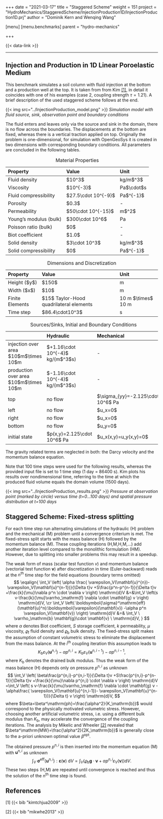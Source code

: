 +++
date = "2021-03-17"
title = "Staggered Scheme"
weight = 151
project = "HydroMechanics/StaggeredScheme/InjectionProduction1D/InjectionProduction1D.prj"
author = "Dominik Kern and Wenqing Wang"

[menu]
  [menu.benchmarks]
    parent = "hydro-mechanics"

+++

{{< data-link >}}

---

## Injection and Production in 1D Linear Poroelastic Medium

This benchmark simulates a soil column with fluid injection at the bottom and a production well at the top.
It is taken from from Kim [[1]](#1), in detail it coincides with one of his examples (case 2, coupling strength $\tau=1.21$).
A brief description of the used staggered scheme follows at the end.

{{< img src="../InjectionProduction_model.png" >}}
_Simulation model with fluid source, sink, observation point and boundary conditions_

The fluid enters and leaves only via the source and sink in the domain, there is no flow across the boundaries.
The displacements at the bottom are fixed, whereas there is a vertical traction applied on top.
Originally the problem is one-dimensional, for simulation with OpenGeoSys it is created in two dimensions with corresponding boundary conditions.
All parameters are concluded in the following tables.
<table>
<caption>Material Properties</caption>
<thead>
<tr class="header">
<th align="left">Property</th>
<th align="left">Value</th>
<th align="left">Unit</th>
</tr>
</thead>
<tbody>
<tr class="odd">
<td align="left">Fluid density</td>
<td align="left">$10^3$</td>
<td align="left">kg/m$^3$</td>
</tr>
<tr class="odd">
<td align="left">Viscosity</td>
<td align="left">$10^{-3}$</td>
<td align="left">Pa$\cdot$s</td>
</tr>
<tr class="even">
<td align="left">Fluid compressibility</td>
<td align="left">$27.5\cdot 10^{-9}$</td>
<td align="left">Pa$^{-1}$</td>
</tr>
<tr class="even">
<td align="left">Porosity</td>
<td align="left">$0.3$</td>
<td align="left">-</td>
</tr>
<tr class="odd">
<td align="left">Permeability</td>
<td align="left">$50\cdot 10^{-15}$</td>
<td align="left">m$^2$</td>
</tr>
<tr class="even">
<td align="left">Young’s modulus (bulk)</td>
<td align="left">$300\cdot 10^6$</td>
<td align="left">Pa</td>
</tr>
<tr class="odd">
<td align="left">Poisson ratio (bulk)</td>
<td align="left">$0$</td>
<td align="left">-</td>
</tr>
<tr class="even">
<td align="left">Biot coefficient</td>
<td align="left">$1.0$</td>
<td align="left">-</td>
</tr>
<tr class="even">
<td align="left">Solid density</td>
<td align="left">$3\cdot 10^3$</td>
<td align="left">kg/m$^3$</td>
</tr>
<tr class="even">
<td align="left">Solid compressibility</td>
<td align="left">$0$</td>
<td align="left">Pa$^{-1}$</td>
</tr>
</tbody>
</table>

<table>
<caption>Dimensions and Discretization</caption>
<thead>
<tr class="header">
<th align="left">Property</th>
<th align="left">Value</th>
<th align="left">Unit</th>
</tr>
</thead>
<tbody>
<tr class="odd">
<td align="left">Height ($y$)</td>
<td align="left">$150$</td>
<td align="left">m</td>
</tr>
<tr class="odd">
<td align="left">Width ($x$)</td>
<td align="left">$10$</td>
<td align="left">m</td>
</tr>
<tr class="odd">
<td align="left">Finite Elements</td>
<td align="left">$15$ Taylor-Hood quadrilateral elements</td>
<td align="left">10 m $\times$ 10 m</td>
</tr>
<tr class="odd">
<td align="left">Time step</td>
<td align="left">$86.4\cdot10^3$</td>
<td align="left">s</td>
</tr>
</tbody>
</table>

<table>
<caption>Sources/Sinks, Initial and Boundary Conditions</caption>
<thead>
<tr class="header">
<th align="left"></th>
<th align="left">Hydraulic</th>
<th align="left">Mechanical</th>
</tr>
</thead>
<tbody>
<tr class="odd">
<td align="left">injection over area $10$m$\times 10$m</td>
<td align="left">$+1.16\cdot 10^{-4}$ kg/(m$^3$s)</td>
<td align="left"> - </td>
</tr>
<tr class="even">
<td align="left">production over area $10$m$\times 10$m</td>
<td align="left">$-1.16\cdot 10^{-4}$ kg/(m$^3$s)</td>
<td align="left"> - </td>
</tr>
<tr class="odd">
<td align="left">top</td>
<td align="left">no flow</td>
<td align="left">$\sigma_{yy}=-2.125\cdot 10^6$ Pa</td>
</tr>
<tr class="even">
<td align="left">left</td>
<td align="left">no flow</td>
<td align="left">$u_x=0$</td>
</tr>
<tr class="odd">
<td align="left">right</td>
<td align="left">no flow</td>
<td align="left">$u_x=0$</td>
</tr>
<tr class="even">
<td align="left">bottom</td>
<td align="left">no flow</td>
<td align="left">$u_y=0$</td>
</tr>
<tr class="odd">
<td align="left">initial state</td>
<td align="left">$p(x,y)=2.125\cdot 10^6$ Pa</td>
<td align="left">$u_x(x,y)=u_y(x,y)=0$</td>
</tr>
</tbody>
</table>


The gravity related terms are neglected in both: the Darcy velocity and the momentum balance equation.

Note that 100 time steps were used for the following results, whereas the provided input file is set to 1 time step (1 day = 86400 s).
Kim plots his results over nondimensional time, referring to the time at which the produced fluid volume equals the domain volume (1500 days).

{{< img src="../InjectionProduction_results.png" >}}
_Pressure at observation point (marked by circle) versus time (t=0...100 days) and spatial pressure distribution at t=100 days_

## Staggered Scheme: Fixed-stress splitting ##
For each time step run alternating simulations of the hydraulic (H) problem and the mechanical (M) problem until a convergence criterium is met.
The fixed-stress split starts with the mass balance (H) followed by the momentum balance (M).
These coupling iterations (H,M,H,M,...) add another iteration level compared to the monolithic formulation (HM).
However, due to splitting into smaller problems this may result in a speedup.

The weak form of mass (scalar test function $v$) and momentum balance (vectorial test function $\mathbf{v}$) after discretization in time (Euler-backward) reads at the $n^\mathrm{th}$ time step for the field equations (boundary terms omitted)
$$
\eqalign{
\int_V \left( \alpha \frac{ \varepsilon_V(\mathbf{u}^{n})- \varepsilon_V(\mathbf{u}^{n-1})}{\Delta t}v
+S\frac{p^n-p^{n-1}}{\Delta t}v
+\frac{k}{\mu}\nabla p^n \cdot \nabla v \right) \mathrm{d}V
&=&\int_V \left(s v-\frac{k}{\mu}\varrho_\mathrm{f} \nabla \cdot \mathbf{g} v \right) \mathrm{d}V, \cr
\int_V \left( \boldsymbol{\sigma}^\mathrm{eff}(\mathbf{u}^n):\boldsymbol{\varepsilon}(\mathbf{v})
-\alpha p^n \varepsilon_V(\mathbf{v}) \right) \mathrm{d}V
&=& \int_V \ \varrho_\mathrm{b} \mathbf{g}\cdot \mathbf{v}  \ \mathrm{d}V,
}
$$
where $\alpha$ denotes Biot coefficient, $S$ storage coefficient, $k$ permeability, $\mu$ viscosity, $\varrho_\mathrm{f}$ fluid density and $\varrho_\mathrm{b}$ bulk density.
The fixed-stress split makes the assumption of constant volumetric stress to eliminate the displacement from the mass balance.
At the $i^\mathrm{th}$ coupling iteration this assumption leads to
$$
K_\mathrm{b} \varepsilon_V(\mathbf{u}^{n,i})-\alpha p^{n,i} = K_\mathrm{b} \varepsilon_V(\mathbf{u}^{n,i-1})-\alpha p^{n,i-1},
$$
where $K_\mathrm{b}$ denotes the drained bulk modulus.
Thus the weak form of the mass balance (H) depends only on pressure $p^{n,i}$ as unknown
$$
\int_V \left( \beta\frac{p^{n,i}-p^{n,i-1}}{\Delta t}v
+S\frac{p^{n,i}-p^{n-1}}{\Delta t}v
+\frac{k}{\mu}\nabla p^{n,i} \cdot \nabla v \right) \mathrm{d}V
=\int_V \left( s v-\frac{k}{\mu}\varrho_\mathrm{f} \nabla \cdot \mathbf{g} v
-\alpha\frac{ \varepsilon_V(\mathbf{u}^{n,i-1})- \varepsilon_V(\mathbf{u}^{n-1})}{\Delta t} v \right) \mathrm{d}V,
$$
where $\beta=\beta^\mathrm{ph}=\frac{\alpha^2}{K_\mathrm{b}}$ would correspond to the physically motivated volumetric stress.
However, choosing another artificial volumetric stress, i.e. using a different bulk modulus than $K_\mathrm{b}$, may accelerate the convergence of the coupling iterations.
The analysis by Mikelic and Wheeler [[2]](#2) revealed that $\beta^\mathrm{MW}=\frac{\alpha^2}{2K_\mathrm{b}}$ is generally close to the a-priori unknown optimal value $\beta^\mathrm{opt}$.

The obtained pressure $p^{n,i}$ is then inserted into the momentum equation (M) with $\mathbf{u}^{n,i}$ as unknown
$$
\int_V \ \boldsymbol{\sigma}^\mathrm{eff}(\mathbf{u}^{n,i}):\boldsymbol{\varepsilon}(\mathbf{v}) \ \mathrm{d}V
= \int_V \left( \varrho_\mathrm{b} \mathbf{g}\cdot \mathbf{v} + \alpha p^{n,i} \varepsilon_V(\mathbf{v}) \right) \mathrm{d}V.
$$
These two steps (H,M) are repeated until convergence is reached and thus the solution of the $n^\mathrm{th}$ time step is found.


## References
<a id="1">[1]</a>
{{< bib "kimtchjua2009" >}}

<a id="2">[2]</a>
{{< bib "mikwhe2013" >}}
